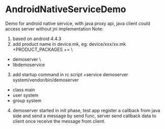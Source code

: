 # AndroidNativeServiceDemo
Demo for android native service, with java proxy api, java client could access server without jni implementation
Note:
1. based on android 4.4.3
2. add product name in device.mk, eg: device/xxx/xx.mk
+PRODUCT_PACKAGES += \
+   demoserver \
+   libdemoservice
3. add startup command in rc script
+service demoserver  system/vendor/bin/demoserver
+   class main
+   user system
+   group system
4. demoserver started in init phase, test app register a callback from java side and send a message by send func, server send callback data to client once receive the message from client.
